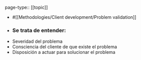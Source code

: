 page-type:: [[topic]]

- #[[Methodologies/Client development/Problem validation]]

- ### Se trata de entender:

* Severidad  del problema
* Consciencia  del cliente de que existe el problema
* Disposición a actuar para solucionar el problema



